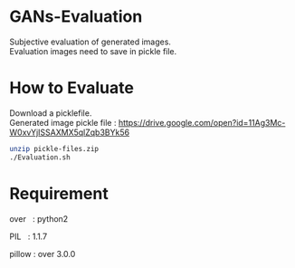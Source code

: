 # GANs-Evaluation
Subjective evaluation of generated images.<br>
Evaluation images need to save in pickle file.<br>


# How to Evaluate
Download a picklefile.<br>
Generated image pickle file : https://drive.google.com/open?id=11Ag3Mc-W0xvYjISSAXMX5qlZqb3BYk56
```sh
unzip pickle-files.zip
./Evaluation.sh
```
# Requirement
over   : python2

PIL    : 1.1.7

pillow : over 3.0.0
